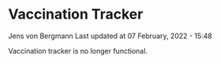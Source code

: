 Vaccination Tracker
================
Jens von Bergmann
Last updated at 07 February, 2022 - 15:48

Vaccination tracker is no longer functional.
